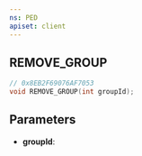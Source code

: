 ```yaml
---
ns: PED
apiset: client
---
```

## REMOVE_GROUP

```c
// 0x8EB2F69076AF7053
void REMOVE_GROUP(int groupId);
```


## Parameters
* **groupId**:




